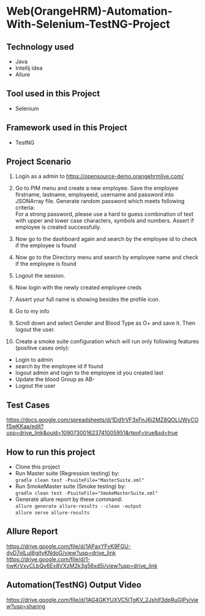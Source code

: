 # Web(OrangeHRM)-Automation-With-Selenium-TestNG-Project


## Technology used
- Java
- Intellij idea
- Allure

## Tool used in this Project
 - Selenium

## Framework used in this Project
  - TestNG

## Project Scenario
1. Login as a admin to https://opensource-demo.orangehrmlive.com/  
2. Go to PIM menu and create a new employee. Save the employee firstname, lastname, employeeid, username and password into JSONArray file. Generate random password which meets following criteria:  
For a strong password, please use a hard to guess combination of text with upper and lower case characters, symbols and numbers. Assert if employee is created successfully.  

3. Now go to the dashboard again and search by the employee id to check if the employee is found  
4. Now go to the Directory menu and search by employee name and check if the employee is found  
5. Logout the session.  
6. Now login with the newly created employee creds  
7. Assert your full name is showing besides the profile icon.  
8. Go to my info  
9. Scroll down and select Gender and Blood Type as O+ and save it. Then logout the user.  
10. Create a smoke suite configuration which will run only following features (positive cases only):  
- Login to admin  
- search by the employee id if found  
- logout admin and login to the employee id you created last  
- Update the blood Group as AB-  
- Logout the user

## Test Cases
https://docs.google.com/spreadsheets/d/1Dd1rVF3xFnJ6j2MZ8QOLUWyCOfSwKKaa/edit?usp=drive_link&ouid=109073001623741005951&rtpof=true&sd=true

## How to run this project
- Clone this project
- Run Master suite (Regression testing) by: <br>
  ```gradle clean test -PsuiteFile="MasterSuite.xml"```
- Run SmokeMaster suite (Smoke testing) by: <br>
  ```gradle clean test -PsuiteFile="SmokeMasterSuite.xml"```
- Generate allure report by these command: <br>
  ```allure generate allure-results --clean -output```  
  ```allure serve allure-results```

## Allure Report
https://drive.google.com/file/d/1APaxYFvK9FGU-dyD7oILuI6gityKNdoG/view?usp=drive_link
https://drive.google.com/file/d/1-tjwKrVxvCLbQy6Ex8VXzM2k3g56xd5i/view?usp=drive_link

## Automation(TestNG) Output Video
https://drive.google.com/file/d/1AG4GKYUXVC5ITgKV_2JshIf3dpRuGIPy/view?usp=sharing
